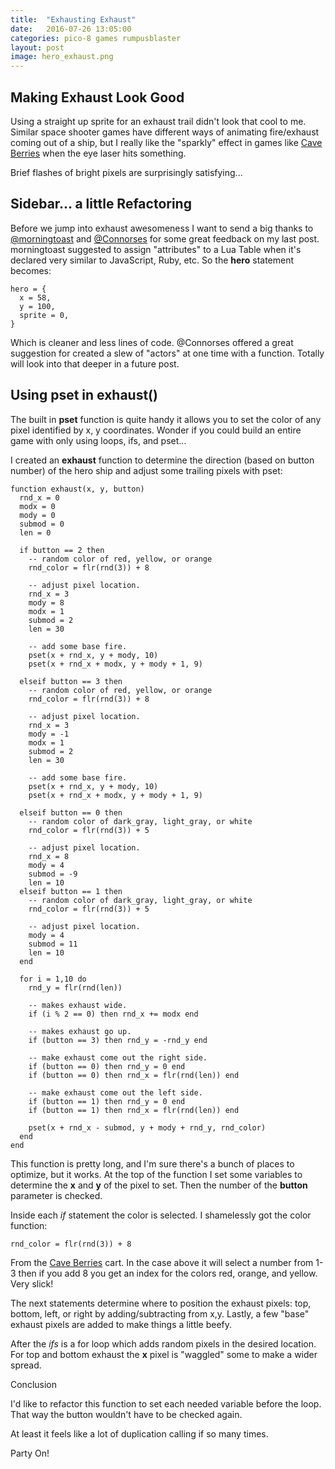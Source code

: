 ```yaml
---
title:  "Exhausting Exhaust"
date:   2016-07-26 13:05:00
categories: pico-8 games rumpusblaster
layout: post
image: hero_exhaust.png
---
```


## Making Exhaust Look Good

Using a straight up sprite for an exhaust trail didn't look that cool to me.  Similar space shooter games have different ways of animating fire/exhaust coming out of a ship, but I really like the "sparkly" effect in games like [Cave Berries](http://www.lexaloffle.com/bbs/?tid=1834) when the eye laser hits something.  

Brief flashes of bright pixels are surprisingly satisfying...

<!--more-->

## Sidebar... a little Refactoring

Before we jump into exhaust awesomeness I want to send a big thanks to [@morningtoast](http://www.lexaloffle.com/bbs/?uid=12806) and [@Connorses](http://www.lexaloffle.com/bbs/?uid=9392) for some great feedback on my last post.  morningtoast suggested to assign "attributes" to a Lua Table when it's declared very similar to JavaScript, Ruby, etc.  So the **hero** statement becomes:

```
hero = {
  x = 58,
  y = 100,
  sprite = 0,
}
```

Which is cleaner and less lines of code.  @Connorses offered a great suggestion for created a slew of "actors" at one time with a function.  Totally will look into that deeper in a future post.

## Using pset in exhaust()

The built in **pset** function is quite handy it allows you to set the color of any pixel identified by x, y coordinates.  Wonder if you could build an entire game with only using loops, ifs, and pset...

I created an **exhaust** function to determine the direction (based on button number) of the hero ship and adjust some trailing pixels with pset:

```
function exhaust(x, y, button)
  rnd_x = 0
  modx = 0
  mody = 0
  submod = 0
  len = 0

  if button == 2 then
    -- random color of red, yellow, or orange
    rnd_color = flr(rnd(3)) + 8

    -- adjust pixel location.
    rnd_x = 3
    mody = 8
    modx = 1
    submod = 2
    len = 30

    -- add some base fire.
    pset(x + rnd_x, y + mody, 10)
    pset(x + rnd_x + modx, y + mody + 1, 9)

  elseif button == 3 then
    -- random color of red, yellow, or orange
    rnd_color = flr(rnd(3)) + 8

    -- adjust pixel location.
    rnd_x = 3
    mody = -1
    modx = 1
    submod = 2
    len = 30

    -- add some base fire.
    pset(x + rnd_x, y + mody, 10)
    pset(x + rnd_x + modx, y + mody + 1, 9)

  elseif button == 0 then
    -- random color of dark_gray, light_gray, or white
    rnd_color = flr(rnd(3)) + 5

    -- adjust pixel location.
    rnd_x = 8
    mody = 4
    submod = -9
    len = 10
  elseif button == 1 then
    -- random color of dark_gray, light_gray, or white
    rnd_color = flr(rnd(3)) + 5

    -- adjust pixel location.
    mody = 4
    submod = 11
    len = 10
  end

  for i = 1,10 do
    rnd_y = flr(rnd(len))

    -- makes exhaust wide.
    if (i % 2 == 0) then rnd_x += modx end

    -- makes exhaust go up.
    if (button == 3) then rnd_y = -rnd_y end

    -- make exhaust come out the right side.
    if (button == 0) then rnd_y = 0 end
    if (button == 0) then rnd_x = flr(rnd(len)) end

    -- make exhaust come out the left side.
    if (button == 1) then rnd_y = 0 end
    if (button == 1) then rnd_x = flr(rnd(len)) end

    pset(x + rnd_x - submod, y + mody + rnd_y, rnd_color)
  end
end
```

This function is pretty long, and I'm sure there's a bunch of places to optimize, but it works.  At the top of the function I set some variables to determine the **x** and **y** of the pixel to set.  Then the number of the **button** parameter is checked.  

Inside each *if* statement the color is selected.  I shamelessly got the color function:

```
rnd_color = flr(rnd(3)) + 8
```

From the [Cave Berries](http://www.lexaloffle.com/bbs/?tid=1834) cart.  In the case above it will select a number from 1-3 then if you add 8 you get an index for the colors red, orange, and yellow.  Very slick!

The next statements determine where to position the exhaust pixels: top, bottom, left, or right by adding/subtracting from x,y.  Lastly, a few "base" exhaust pixels are added to make things a little beefy.

After the *ifs* is a for loop which adds random pixels in the desired location.  For top and bottom exhaust the **x** pixel is "waggled" some to make a wider spread.  

Conclusion

I'd like to refactor this function to set each needed variable before the loop. That way the button wouldn't have to be checked again.  

At least it feels like a lot of duplication calling if so many times.

Party On!
